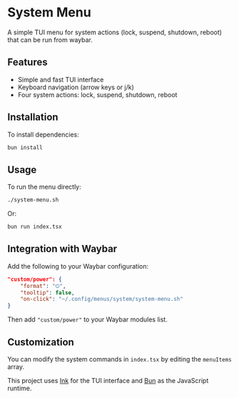 # System Menu

A simple TUI menu for system actions (lock, suspend, shutdown, reboot) that can be run from waybar.

## Features

- Simple and fast TUI interface
- Keyboard navigation (arrow keys or j/k)
- Four system actions: lock, suspend, shutdown, reboot

## Installation

To install dependencies:

```bash
bun install
```

## Usage

To run the menu directly:

```bash
./system-menu.sh
```

Or:

```bash
bun run index.tsx
```

## Integration with Waybar

Add the following to your Waybar configuration:

```json
"custom/power": {
    "format": "⏻",
    "tooltip": false,
    "on-click": "~/.config/menus/system/system-menu.sh"
}
```

Then add `"custom/power"` to your Waybar modules list.

## Customization

You can modify the system commands in `index.tsx` by editing the `menuItems` array.

This project uses [Ink](https://github.com/vadimdemedes/ink) for the TUI interface and [Bun](https://bun.sh) as the JavaScript runtime.
